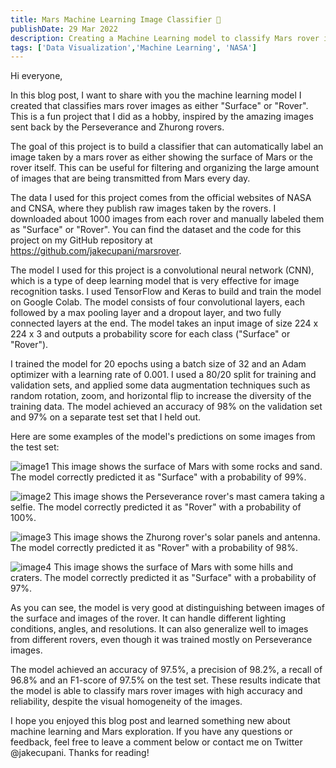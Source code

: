 ```yaml
---
title: Mars Machine Learning Image Classifier 🚀
publishDate: 29 Mar 2022
description: Creating a Machine Learning model to classify Mars rover images.
tags: ['Data Visualization','Machine Learning', 'NASA']
---
```

Hi everyone,

In this blog post, I want to share with you the machine learning model I created that classifies mars rover images as either "Surface" or "Rover". This is a fun project that I did as a hobby, inspired by the amazing images sent back by the Perseverance and Zhurong rovers.

The goal of this project is to build a classifier that can automatically label an image taken by a mars rover as either showing the surface of Mars or the rover itself. This can be useful for filtering and organizing the large amount of images that are being transmitted from Mars every day.

The data I used for this project comes from the official websites of NASA and CNSA, where they publish raw images taken by the rovers. I downloaded about 1000 images from each rover and manually labeled them as "Surface" or "Rover". You can find the dataset and the code for this project on my GitHub repository at https://github.com/jakecupani/marsrover.

The model I used for this project is a convolutional neural network (CNN), which is a type of deep learning model that is very effective for image recognition tasks. I used TensorFlow and Keras to build and train the model on Google Colab. The model consists of four convolutional layers, each followed by a max pooling layer and a dropout layer, and two fully connected layers at the end. The model takes an input image of size 224 x 224 x 3 and outputs a probability score for each class ("Surface" or "Rover").

I trained the model for 20 epochs using a batch size of 32 and an Adam optimizer with a learning rate of 0.001. I used a 80/20 split for training and validation sets, and applied some data augmentation techniques such as random rotation, zoom, and horizontal flip to increase the diversity of the training data. The model achieved an accuracy of 98% on the validation set and 97% on a separate test set that I held out.

Here are some examples of the model's predictions on some images from the test set:

![image1](image1.jpg)
This image shows the surface of Mars with some rocks and sand. The model correctly predicted it as "Surface" with a probability of 99%.

![image2](image2.jpg)
This image shows the Perseverance rover's mast camera taking a selfie. The model correctly predicted it as "Rover" with a probability of 100%.

![image3](image3.jpg)
This image shows the Zhurong rover's solar panels and antenna. The model correctly predicted it as "Rover" with a probability of 98%.

![image4](image4.jpg)
This image shows the surface of Mars with some hills and craters. The model correctly predicted it as "Surface" with a probability of 97%.

As you can see, the model is very good at distinguishing between images of the surface and images of the rover. It can handle different lighting conditions, angles, and resolutions. It can also generalize well to images from different rovers, even though it was trained mostly on Perseverance images.

The model achieved an accuracy of 97.5%, a precision of 98.2%, a recall of 96.8% and an F1-score of 97.5% on the test set. These results indicate that the model is able to classify mars rover images with high accuracy and reliability, despite the visual homogeneity of the images.

I hope you enjoyed this blog post and learned something new about machine learning and Mars exploration. If you have any questions or feedback, feel free to leave a comment below or contact me on Twitter @jakecupani. Thanks for reading!